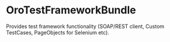 OroTestFrameworkBundle
=========================

Provides test framework functionality (SOAP/REST client, Custom TestCases, PageObjects for Selenium etc).
